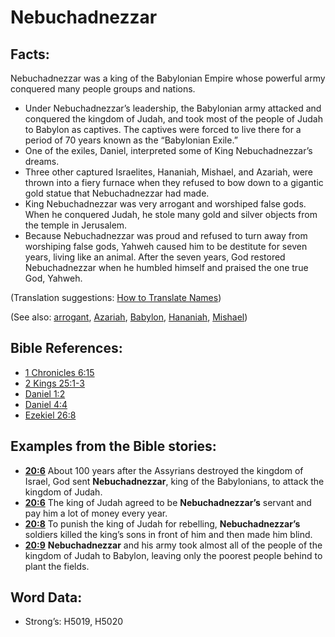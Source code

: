 # Nebuchadnezzar

## Facts:

Nebuchadnezzar was a king of the Babylonian Empire whose powerful army conquered many people groups and nations.

* Under Nebuchadnezzar’s leadership, the Babylonian army attacked and conquered the kingdom of Judah, and took most of the people of Judah to Babylon as captives. The captives were forced to live there for a period of 70 years known as the “Babylonian Exile.”
* One of the exiles, Daniel, interpreted some of King Nebuchadnezzar’s dreams.
* Three other captured Israelites, Hananiah, Mishael, and Azariah, were thrown into a fiery furnace when they refused to bow down to a gigantic gold statue that Nebuchadnezzar had made.
* King Nebuchadnezzar was very arrogant and worshiped false gods. When he conquered Judah, he stole many gold and silver objects from the temple in Jerusalem.
* Because Nebuchadnezzar was proud and refused to turn away from worshiping false gods, Yahweh caused him to be destitute for seven years, living like an animal. After the seven years, God restored Nebuchadnezzar when he humbled himself and praised the one true God, Yahweh.

(Translation suggestions: [How to Translate Names](rc://en/ta/man/translate/translate-names))

(See also: [arrogant](../other/arrogant.md), [Azariah](../names/azariah.md), [Babylon](../names/babylon.md), [Hananiah](../names/hananiah.md), [Mishael](../names/mishael.md))

## Bible References:

* [1 Chronicles 6:15](rc://en/tn/help/1ch/06/15)
* [2 Kings 25:1-3](rc://en/tn/help/2ki/25/01)
* [Daniel 1:2](rc://en/tn/help/dan/01/02)
* [Daniel 4:4](rc://en/tn/help/dan/04/04)
* [Ezekiel 26:8](rc://en/tn/help/ezk/26/08)

## Examples from the Bible stories:

* __[20:6](rc://en/tn/help/obs/20/06)__ About 100 years after the Assyrians destroyed the kingdom of Israel, God sent __Nebuchadnezzar__, king of the Babylonians, to attack the kingdom of Judah.
* __[20:6](rc://en/tn/help/obs/20/06)__ The king of Judah agreed to be __Nebuchadnezzar’s__ servant and pay him a lot of money every year.
* __[20:8](rc://en/tn/help/obs/20/08)__ To punish the king of Judah for rebelling, __Nebuchadnezzar’s__ soldiers killed the king’s sons in front of him and then made him blind.
* __[20:9](rc://en/tn/help/obs/20/09)__ __Nebuchadnezzar__ and his army took almost all of the people of the kingdom of Judah to Babylon, leaving only the poorest people behind to plant the fields.

## Word Data:

* Strong’s: H5019, H5020
